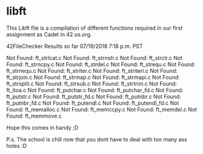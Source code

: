 # libft

This Libft file is a compilation of different functions required in our first assignment as Cadet in 42.us.org. 


42FileChecker Results so far 07/19/2018 7:18 p.m. PST

Not Found: ft_strlcat.c
Not Found: ft_strnstr.c
Not Found: ft_strclr.c
Not Found: ft_strncpy.c
Not Found: ft_strdel.c
Not Found: ft_strequ.c
Not Found: ft_strnequ.c
Not Found: ft_striter.c
Not Found: ft_striteri.c
Not Found: ft_strjoin.c
Not Found: ft_strmap.c
Not Found: ft_strmapi.c
Not Found: ft_strsplit.c
Not Found: ft_strsub.c
Not Found: ft_strtrim.c
Not Found: ft_itoa.c
Not Found: ft_putchar.c
Not Found: ft_putchar_fd.c
Not Found: ft_putstr.c
Not Found: ft_putstr_fd.c
Not Found: ft_putnbr.c
Not Found: ft_putnbr_fd.c
Not Found: ft_putendl.c
Not Found: ft_putendl_fd.c
Not Found: ft_memalloc.c
Not Found: ft_memccpy.c
Not Found: ft_memdel.c
Not Found: ft_memmove.c

Hope this comes in handy ;D

P.s. The school is chill now that you dont have to deal with too many ass holes :D
